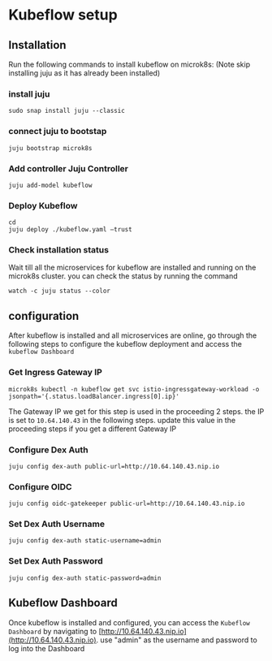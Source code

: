 # Kubeflow setup

## Installation

Run the following commands to install kubeflow on microk8s:
(Note skip installing juju as it has already been installed)

### install juju

```
sudo snap install juju --classic
```

### connect juju to bootstap

```
juju bootstrap microk8s
```
  
### Add controller Juju Controller
```
juju add-model kubeflow
```

### Deploy Kubeflow

```
cd
juju deploy ./kubeflow.yaml –trust
```

### Check installation status

Wait till all the microservices for kubeflow are installed and running on the microk8s cluster. you can check the status
by running the command
```
watch -c juju status --color
```
## configuration

After kubeflow is installed and all microservices are online, go through the following steps to configure the kubeflow deployment 
and access the `kubeflow Dashboard`

### Get Ingress Gateway IP
```
microk8s kubectl -n kubeflow get svc istio-ingressgateway-workload -o jsonpath='{.status.loadBalancer.ingress[0].ip}'
```
The Gateway IP we get for this step is used in the proceeding 2 steps. the IP is set to `10.64.140.43` in the following steps. 
update this value in the proceeding steps if you get a different Gateway IP 

### Configure Dex Auth
```
juju config dex-auth public-url=http://10.64.140.43.nip.io
```

### Configure OIDC

```
juju config oidc-gatekeeper public-url=http://10.64.140.43.nip.io
```

### Set Dex Auth Username
```
juju config dex-auth static-username=admin
```
### Set Dex Auth Password
```
juju config dex-auth static-password=admin
```

## Kubeflow Dashboard

Once kubeflow is installed and configured, you can access the `Kubeflow Dashboard` by navigating to [http://10.64.140.43.nip.io](http://10.64.140.43.nip.io). 
use "admin" as the username and password to log into the Dashboard

